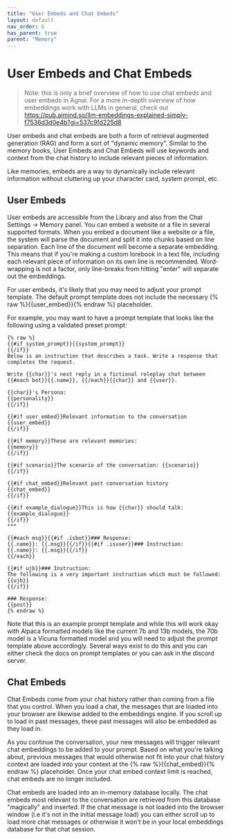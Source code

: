 ```yaml
---
title: "User Embeds and Chat Embeds"
layout: default
nav_order: 6
has_parent: true
parent: "Memory"
---
```

# User Embeds and Chat Embeds

> Note: this is only a brief overview of how to use chat embeds and user embeds in Agnai.  For a more in-depth overview of how embeddings work with LLMs in general, check out https://pub.aimind.so/llm-embeddings-explained-simply-f7536d3d0e4b?gi=537c9fd225d8


User embeds and chat embeds are both a form of retrieval augmented generation (RAG) and form a sort of "dynamic memory".  Similar to the memory books, User Embeds and Chat Embeds will use keywords and context from the chat history to include relevant pieces of information.

Like memories, embeds are a way to dynamically include relevant information without cluttering up your character card, system prompt, etc.

## User Embeds

User embeds are accessible from the Library and also from the Chat Settings -> Memory panel.  You can embed a website or a file in several supported formats.  When you embed a document like a website or a file, the system will parse the document and split it into chunks based on line separation.  Each line of the document will become a separate embedding.  This means that if you're making a custom lorebook in a text file, including each relevant piece of information on its own line is recommended.  Word-wrapping is not a factor, only line-breaks from hitting "enter" will separate out the embeddings.

For user embeds, it's likely that you may need to adjust your prompt template.  The default prompt template does not include the necessary {% raw %}{{user_embed}}{% endraw %} placeholder.

For example, you may want to have a prompt template that looks like the following using a validated preset prompt:

```
{% raw %}
{{#if system_prompt}}{{system_prompt}}
{{/if}}
Below is an instruction that describes a task. Write a response that completes the request.

Write {{char}}'s next reply in a fictional roleplay chat between {{#each bot}}{{.name}}, {{/each}}{{char}} and {{user}}.

{{char}}'s Persona:
{{personality}}
{{/if}}

{{#if user_embed}}Relevant information to the conversation
{{user_embed}}
{{/if}}

{{#if memory}}These are relevant memories:
{{memory}}
{{/if}}

{{#if scenario}}The scenario of the conversation: {{scenario}}
{{/if}}

{{#if chat_embed}}Relevant past conversation history
{{chat_embed}}
{{/if}}

{{#if example_dialogue}}This is how {{char}} should talk: {{example_dialogue}}
{{/if}}
***

{{#each msg}}{{#if .isbot}}### Response:
{{.name}}: {{.msg}}{{/if}}{{#if .isuser}}### Instruction:
{{.name}}: {{.msg}}{{/if}}
{{/each}}

{{#if ujb}}### Instruction:
The following is a very important instruction which must be followed:
{{ujb}}
{{/if}}

### Response:
{{post}}
{% endraw %}
```

Note that this is an example prompt template and while this will work okay with Alpaca formatted models like the current 7b and 13b models, the 70b model is a Vicuna formatted model and you will need to adjust the prompt template above accordingly.  Several ways exist to do this and you can either check the docs on prompt templates or you can ask in the discord server.

## Chat Embeds

Chat Embeds come from your chat history rather than coming from a file that you control.  When you load a chat, the messages that are loaded into your browser are likewise added to the embeddings engine.  If you scroll up to load in past messages, these past messages will also be embedded as they load in. 

As you continue the conversation, your new messages will trigger relevant chat embeddings to be added to your prompt.  Based on what you're talking about, previous messages that would otherwise not fit into your chat history context are loaded into your context at the {% raw %}{{chat_embed}}{% endraw %} placeholder.  Once your chat embed context limit is reached, chat embeds are no longer included.

Chat embeds are loaded into an in-memory database locally.  The chat embeds most relevant to the conversation are retrieved from this database "magically" and inserted.  If the chat message is not loaded into the browser window (i.e it's not in the initial message load) you can either scroll up to load more chat messages or otherwise it won't be in your local embeddings database for that chat session.

